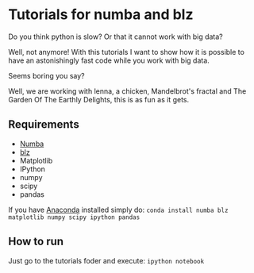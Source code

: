 Tutorials for numba and blz
============================

Do you think python is slow? Or that it cannot work with big data? 

Well, not anymore! With this tutorials I want to show how it is possible to have an astonishingly fast code while you work with big data.

Seems boring you say? 

Well, we are working with lenna, a chicken, Mandelbrot's fractal  and The Garden Of The Earthly Delights, this is as fun as it gets.

Requirements
----------
* [Numba](https://github.com/numba/numba)
* [blz](https://github.com/ContinuumIO/blz)
* Matplotlib
* IPython
* numpy
* scipy
* pandas

If you have [Anaconda](https://store.continuum.io/cshop/anaconda/) installed simply do:
```conda install numba blz matplotlib numpy scipy ipython pandas```

How to run
-----------
Just go to the tutorials foder and execute: ```ipython notebook```
